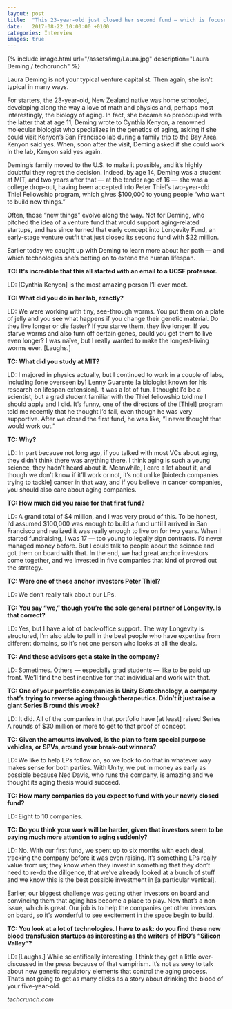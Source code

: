 ```yaml
---
layout: post
title:  "This 23-year-old just closed her second fund — which is focused on aging — with $22 million"
date:   2017-08-22 10:00:00 +0100
categories: Interview
images: true
---
```

{% include image.html url="/assets/img/Laura.jpg" description="Laura Deming / techcrunch" %}

Laura Deming is not your typical venture capitalist. Then again, she isn’t typical in many ways.

For starters, the 23-year-old, New Zealand native was home schooled, developing along the way a love of math and physics and, perhaps most interestingly, the biology of aging. In fact, she became so preoccupied with the latter that at age 11, Deming wrote to Cynthia Kenyon, a renowned molecular biologist who specializes in the genetics of aging, asking if she could visit Kenyon’s San Francisco lab during a family trip to the Bay Area. Kenyon said yes. When, soon after the visit, Deming asked if she could work in the lab, Kenyon said yes again.

Deming’s family moved to the U.S. to make it possible, and it’s highly doubtful they regret the decision. Indeed, by age 14, Deming was a student at MIT, and two years after that — at the tender age of 16 — she was a college drop-out, having been accepted into Peter Thiel’s two-year-old Thiel Fellowship program, which gives $100,000 to young people “who want to build new things.”

Often, those “new things” evolve along the way. Not for Deming, who pitched the idea of a venture fund that would support aging-related startups, and has since turned that early concept into Longevity Fund, an early-stage venture outfit that just closed its second fund with $22 million.

Earlier today we caught up with Deming to learn more about her path — and which technologies she’s betting on to extend the human lifespan.

__TC: It’s incredible that this all started with an email to a UCSF professor.__

LD: [Cynthia Kenyon] is the most amazing person I’ll ever meet.

__TC: What did you do in her lab, exactly?__

LD: We were working with tiny, see-through worms. You put them on a plate of jelly and you see what happens if you change their genetic material. Do they live longer or die faster? If you starve them, they live longer. If you starve worms and also turn off certain genes, could you get them to live even longer? I was naïve, but I really wanted to make the longest-living worms ever. [Laughs.]

__TC: What did you study at MIT?__

LD: I majored in physics actually, but I continued to work in a couple of labs, including [one overseen by] Lenny Guarente [a biologist known for his research on lifespan extension]. It was a lot of fun. I thought I’d be a scientist, but a grad student familiar with the Thiel fellowship told me I should apply and I did. It’s funny, one of the directors of the [Thiel] program told me recently that he thought I’d fail, even though he was very supportive. After we closed the first fund, he was like, “I never thought that would work out.”

__TC: Why?__

LD: In part because not long ago, if you talked with most VCs about aging, they didn’t think there was anything there. I think aging is such a young science, they hadn’t heard about it. Meanwhile, I care a lot about it, and though we don’t know if it’ll work or not, it’s not unlike [biotech companies trying to tackle] cancer in that way, and if you believe in cancer companies, you should also care about aging companies.

__TC: How much did you raise for that first fund?__

LD: A grand total of $4 million, and I was very proud of this. To be honest, I’d assumed $100,000 was enough to build a fund until I arrived in San Francisco and realized it was really enough to live on for two years. When I started fundraising, I was 17 — too young to legally sign contracts. I’d never managed money before. But I could talk to people about the science and got them on board with that. In the end, we had great anchor investors come together, and we invested in five companies that kind of proved out the strategy.

__TC: Were one of those anchor investors Peter Thiel?__

LD: We don’t really talk about our LPs.

__TC: You say “we,” though you’re the sole general partner of Longevity. Is that correct?__

LD: Yes, but I have a lot of back-office support. The way Longevity is structured, I’m also able to pull in the best people who have expertise from different domains, so it’s not one person who looks at all the deals.

__TC: And these advisors get a stake in the company?__

LD: Sometimes. Others — especially grad students — like to be paid up front. We’ll find the best incentive for that individual and work with that.

__TC: One of your portfolio companies is Unity Biotechnology, a company that’s trying to reverse aging through therapeutics. Didn’t it just raise a giant Series B round this week?__

LD: It did. All of the companies in that portfolio have [at least] raised Series A rounds of $30 million or more to get to that proof of concept.

__TC: Given the amounts involved, is the plan to form special purpose vehicles, or SPVs, around your break-out winners?__

LD: We like to help LPs follow on, so we look to do that in whatever way makes sense for both parties. With Unity, we put in money as early as possible because Ned Davis, who runs the company, is amazing and we thought its aging thesis would succeed.

__TC: How many companies do you expect to fund with your newly closed fund?__

LD: Eight to 10 companies.

__TC: Do you think your work will be harder, given that investors seem to be paying much more attention to aging suddenly?__

LD: No. With our first fund, we spent up to six months with each deal, tracking the company before it was even raising. It’s something LPs really value from us; they know when they invest in something that they don’t need to re-do the diligence, that we’ve already looked at a bunch of stuff and we know this is the best possible investment in [a particular vertical].

Earlier, our biggest challenge was getting other investors on board and convincing them that aging has become a place to play. Now that’s a non-issue, which is great. Our job is to help the companies get other investors on board, so it’s wonderful to see excitement in the space begin to build.

__TC: You look at a lot of technologies. I have to ask: do you find these new blood transfusion startups as interesting as the writers of HBO’s “Silicon Valley”?__

LD: [Laughs.] While scientifically interesting, I think they get a little over-discussed in the press because of that vampirism. It’s not as sexy to talk about new genetic regulatory elements that control the aging process. That’s not going to get as many clicks as a story about drinking the blood of your five-year-old.

_techcrunch.com_
